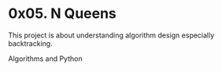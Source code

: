 # 0x05. N Queens

This project is about understanding algorithm design especially backtracking.

Algorithms and Python
